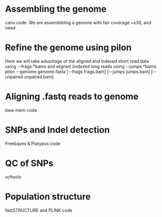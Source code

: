 # Assembling the genome
canu code.
We are assembleling a genome with fair coverage ~x30, and need 

# Refine the genome using pilon
Here we will take advantage of the aligned and indexed short read data using --frags *bams  and aligned (indexed long reads using --jumps *bams. 
pilon --genome genome.fasta [--frags frags.bam] [--jumps jumps.bam] [--unpaired unpaired.bam]

# Aligning .fastq reads to genome
bwa-mem code

# SNPs and Indel detection
Freebayes & Platypus code

# QC of SNPs
vcftools

# Population structure
fastSTRUCTURE and PLINK code

